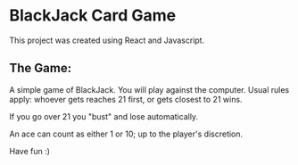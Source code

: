 # BlackJack Card Game

This project was created using React and Javascript.

## The Game:
A simple game of BlackJack. You will play against the computer. 
Usual rules apply: whoever gets reaches 21 first, or gets closest to 21 wins. 

If you go over 21 you "bust" and lose automatically.

An ace can count as either 1 or 10; up to the player's discretion.


Have fun :) 








